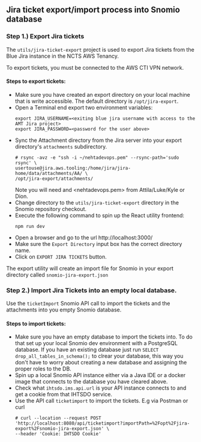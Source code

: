 ## Jira ticket export/import process into Snomio database

### Step 1.) Export Jira tickets
The `utils/jira-ticket-export` project is used to export Jira tickets from the Blue Jira instance in the NCTS AWS Tenancy.

To export tickets, you must be connected to the AWS CTI VPN network.

#### Steps to export tickets:
- Make sure you have created an export directory on your local machine that is write accessible. The default directory is `/opt/jira-export`.
- Open a Terminal end export two environment variables:
  ```
  export JIRA_USERNAME=<exiting blue jira username with access to the AMT Jira project>
  export JIRA_PASSWORD=<password for the user above>
  ```
- Sync the Attachment directory from the Jira server into your export directory's `attachments` subdirectory.
  ```
  # rsync -avz -e "ssh -i ~/nehtadevops.pem" --rsync-path='sudo rsync' \
  usertouse@jira.aws.tooling:/home/jira/jira-home/data/attachments/AA/ \
  /opt/jira-export/attachments/
  ```
  Note you will need <usertouse> and <nehtadevops.pem> from Attila/Luke/Kyle or Dion.
- Change directory to the `utils/jira-ticket-export` directory in the Snomio repository checkout.
- Execute the following command to spin up the React utility frontend:
  ```
  npm run dev
  ```
- Open a browser and go to the url http://localhost:3000/
- Make sure the `Export Directory` input box has the correct directory name.
- Click on `EXPORT JIRA TICKETS` button.

The export utility will create an import file for Snomio in your export directory called `snomio-jira-export.json`

### Step 2.) Import Jira Tickets into an empty local database.
Use the `ticketImport` Snomio API call to import the tickets and the attachments into you empty Snomio database.

#### Steps to import tickets:
- Make sure you have an empty database to import the tickets into. To do that set up your local Snomio dev environment with a PostgreSQL database. If you have an existing database just run `SELECT drop_all_tables_in_schema();` to clrear your database, this way you don't have to worry about creating a new database and assigning the proper roles to the DB.
- Spin up a local Snomio API instance either via a Java IDE or a docker image that connects to the database you have cleared above.
- Check what `ihtsdo.ims.api.url` is your API instance connects to and get a cookie from that IHTSDO service.
- Use the API call `ticketimport` to import the tickets. E.g via Postman or curl
  ```
  # curl --location --request POST 'http://localhost:8080/api/ticketimport?importPath=%2Fopt%2Fjira-export%2Fsnomio-jira-export.json' \
  --header 'Cookie: IHTSDO Cookie'
  ```
